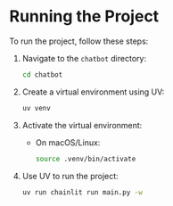 # Running the Project

To run the project, follow these steps:

1. Navigate to the `chatbot` directory:

   ```bash
   cd chatbot
   ```

2. Create a virtual environment using UV:

   ```bash
   uv venv
   ```

3. Activate the virtual environment:

   - On macOS/Linux:

     ```bash
     source .venv/bin/activate
     ```

4. Use UV to run the project:

   ```bash
   uv run chainlit run main.py -w
   ```
